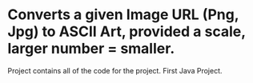 # Converts a given Image URL (Png, Jpg) to ASCII Art, provided a scale, larger number = smaller.
Project contains all of the code for the project. First Java Project.
